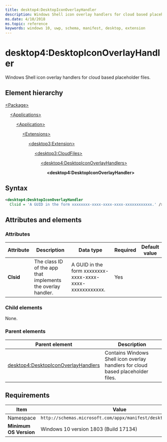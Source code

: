 ```yaml
---
title: desktop4:DesktopIconOverlayHandler
description: Windows Shell icon overlay handlers for cloud based placeholder files. 
ms.date: 4/10/2018
ms.topic: reference
keywords: windows 10, uwp, schema, manifest, desktop, extension 
---
```


# desktop4:DesktopIconOverlayHandler

Windows Shell icon overlay handlers for cloud based placeholder files.

## Element hierarchy

[\<Package\>](element-package.md)

&nbsp;&nbsp;&nbsp;&nbsp;[\<Applications\>](element-applications.md)

&nbsp;&nbsp;&nbsp;&nbsp; &nbsp;&nbsp;&nbsp;&nbsp;[\<Application\>](element-application.md)

&nbsp;&nbsp;&nbsp;&nbsp; &nbsp;&nbsp;&nbsp;&nbsp; &nbsp;&nbsp;&nbsp;&nbsp;[\<Extensions\>](element-1-extensions.md)

&nbsp;&nbsp;&nbsp;&nbsp; &nbsp;&nbsp;&nbsp;&nbsp; &nbsp;&nbsp;&nbsp;&nbsp; &nbsp;&nbsp;&nbsp;&nbsp;[\<desktop3:Extension\>](element-desktop3-extension.md)

&nbsp;&nbsp;&nbsp;&nbsp; &nbsp;&nbsp;&nbsp;&nbsp; &nbsp;&nbsp;&nbsp;&nbsp; &nbsp;&nbsp;&nbsp;&nbsp; &nbsp;&nbsp;&nbsp;&nbsp;[\<desktop3:CloudFiles\>](element-desktop3-cloudfiles.md)

&nbsp;&nbsp;&nbsp;&nbsp; &nbsp;&nbsp;&nbsp;&nbsp; &nbsp;&nbsp;&nbsp;&nbsp; &nbsp;&nbsp;&nbsp;&nbsp; &nbsp;&nbsp;&nbsp;&nbsp; &nbsp;&nbsp;&nbsp;&nbsp;[\<desktop4:DesktopIconOverlayHandlers\>](element-desktop4-desktopiconoverlayhandlers.md)

&nbsp;&nbsp;&nbsp;&nbsp; &nbsp;&nbsp;&nbsp;&nbsp; &nbsp;&nbsp;&nbsp;&nbsp; &nbsp;&nbsp;&nbsp;&nbsp; &nbsp;&nbsp;&nbsp;&nbsp; &nbsp;&nbsp;&nbsp;&nbsp; &nbsp;&nbsp;&nbsp;&nbsp;**\<desktop4:DesktopIconOverlayHandler\>**

## Syntax

```xml
<desktop4:DesktopIconOverlayHandler
  Clsid = 'A GUID in the form xxxxxxxx-xxxx-xxxx-xxxx-xxxxxxxxxxxx.' />
```

## Attributes and elements

### Attributes

| Attribute | Description | Data type | Required | Default value |
|-|-|-|-|-|
| **Clsid** | The class ID of the app that implements the overlay handler. | A GUID in the form xxxxxxxx-xxxx-xxxx-xxxx-xxxxxxxxxxxx. | Yes |  |

### Child elements

None.

### Parent elements

| Parent element | Description |
|-|-|
| [desktop4:DesktopIconOverlayHandlers](element-desktop4-desktopiconoverlayhandlers.md) | Contains Windows Shell icon overlay handlers for cloud based placeholder files. |

## Requirements

| Item  | Value  |
|--|--|
| Namespace | `http://schemas.microsoft.com/appx/manifest/desktop/windows10/4` |
| **Minimum OS Version** | Windows 10 version 1803 (Build 17134) |
